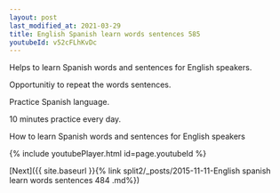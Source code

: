 ```yaml
---
layout: post
last_modified_at: 2021-03-29
title: English Spanish learn words sentences 585 
youtubeId: v52cFLhKvDc
---
```

 
 
Helps to learn Spanish words and sentences for English speakers.

Opportunitiy to repeat the words sentences. 

Practice Spanish language. 
 
10 minutes practice every day. 
 
How to learn Spanish words and sentences for English speakers 
 
{% include youtubePlayer.html id=page.youtubeId %}
 
 
[Next]({{ site.baseurl }}{% link  split2/_posts/2015-11-11-English spanish learn words sentences 484 .md%})
 
